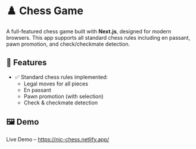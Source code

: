 # ♟️ Chess Game

A full-featured chess game built with **Next.js**, designed for modern browsers. This app supports all standard chess rules including en passant, pawn promotion, and check/checkmate detection.

## 🚀 Features

- ✅ Standard chess rules implemented:
  - Legal moves for all pieces
  - En passant
  - Pawn promotion (with selection)
  - Check & checkmate detection

## 🖼️ Demo

Live Demo – https://nic-chess.netlify.app/
